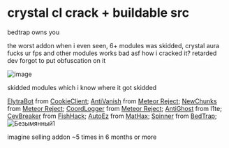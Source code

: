 # crystal cl crack + buildable src

bedtrap owns you

the worst addon when i even seen, 6+ modules was skidded, crystal aura fucks ur fps and other modules works bad asf
how i cracked it? retarded dev forgot to put obfuscation on it

![image](https://user-images.githubusercontent.com/58750228/147372863-06b9fc48-e69d-41b6-832f-d37149e7e0f0.png)

skidded modules which i know where it got skidded

[ElytraBot](https://github.com/EurekaEffect/crystal-cl-crack/blob/main/src/main/java/crystal/addons/elytra/bot/ElytraBaritone.java) from [CookieClient](https://github.com/bebeli555/CookieClient/blob/main/src/main/java/me/bebeli555/cookieclient/mods/bots/elytrabot/ElytraBot.java);
[AntiVanish](https://github.com/EurekaEffect/crystal-cl-crack/blob/main/src/main/java/crystal/addons/modules/NotiferPlus.java) from [Meteor Reject](https://github.com/AntiCope/meteor-rejects/blob/master/src/main/java/anticope/rejects/modules/AntiVanish.java);
[NewChunks](https://github.com/EurekaEffect/crystal-cl-crack/blob/main/src/main/java/crystal/addons/modules/NewChunks.java) from [Meteor Reject](https://github.com/AntiCope/meteor-rejects/blob/master/src/main/java/anticope/rejects/modules/NewChunks.java);
[CoordLogger](https://github.com/EurekaEffect/crystal-cl-crack/blob/main/src/main/java/crystal/addons/modules/NotiferPlus.java) from [Meteor Reject](https://github.com/AntiCope/meteor-rejects/blob/master/src/main/java/anticope/rejects/modules/CoordLogger.java);
[AntiGhost](https://github.com/EurekaEffect/crystal-cl-crack/blob/main/src/main/java/crystal/addons/modules/AntiGhost.java) from l1te;
[CevBreaker](https://github.com/EurekaEffect/crystal-cl-crack/blob/main/src/main/java/crystal/addons/modules/CevBreakerTest.java) from [FishHack](https://github.com/PlutoSolutions/FishHack-public/blob/main/src/main/java/cat/cattyn/fishhack/client/modules/combat/CevBreaker.java);
[AutoEz](https://github.com/EurekaEffect/crystal-cl-crack/blob/main/src/main/java/crystal/addons/modules/AutoEz.java) from [MatHax](https://github.com/MatHax/Legacy/blob/master/src/main/java/mathax/legacy/client/systems/modules/chat/AutoEZ.java);
[Spinner](https://github.com/EurekaEffect/crystal-cl-crack/blob/main/src/main/java/crystal/addons/modules/Spinner.java) from [BedTrap](https://github.com/PlutoSolutions/bedtrap-rip/blob/main/src/minegame159/meteorclient/systems/modules/bedtrap/SevilaMode.java);
![Безымянный1](https://user-images.githubusercontent.com/58750228/147372868-753eba50-a6c6-4e25-86a5-c7ba80d8ed14.png)

imagine selling addon ~5 times in 6 months or more
